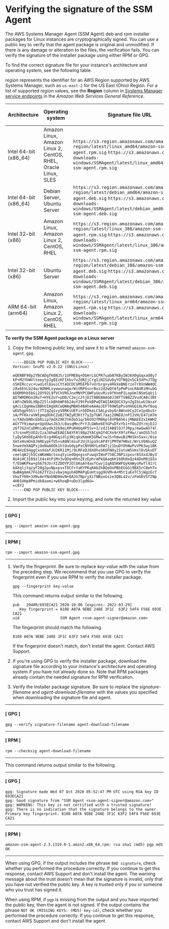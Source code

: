 # Verifying the signature of the SSM Agent<a name="verify-agent-signature"></a>

The AWS Systems Manager Agent \(SSM Agent\) deb and rpm installer packages for Linux instances are cryptographically signed\. You can use a public key to verify that the agent package is original and unmodified\. If there is any damage or alteration to the files, the verification fails\. You can verify the signature of the installer package using either RPM or GPG\.

To find the correct signature file for your instance's architecture and operating system, see the following table\.

*region* represents the identifier for an AWS Region supported by AWS Systems Manager, such as `us-east-2` for the US East \(Ohio\) Region\. For a list of supported *region* values, see the **Region** column in [Systems Manager service endpoints](https://docs.aws.amazon.com/general/latest/gr/ssm.html#ssm_region) in the *Amazon Web Services General Reference*\.


| Architecture | Operating system | Signature file URL | Agent download file name | 
| --- | --- | --- | --- | 
| Intel 64\-bit \(x86\_64\) |  Amazon Linux, Amazon Linux 2, CentOS, RHEL, Oracle Linux, SLES  |  `https://s3.region.amazonaws.com/amazon-ssm-region/latest/linux_amd64/amazon-ssm-agent.rpm.sig` `https://s3.amazonaws.com/ec2-downloads-windows/SSMAgent/latest/linux_amd64/amazon-ssm-agent.rpm.sig`  |  `amazon-ssm-agent.rpm`  | 
| Intel 64\-bit \(x86\_64\) |  Debian Server, Ubuntu Server  |  `https://s3.region.amazonaws.com/amazon-ssm-region/latest/debian_amd64/amazon-ssm-agent.deb.sig` `https://s3.amazonaws.com/ec2-downloads-windows/SSMAgent/latest/debian_amd64/amazon-ssm-agent.deb.sig`  | amazon\-ssm\-agent\.deb | 
| Intel 32\-bit \(x86\) |  Amazon Linux, Amazon Linux 2, CentOS, RHEL  |  `https://s3.region.amazonaws.com/amazon-ssm-region/latest/linux_386/amazon-ssm-agent.rpm.sig` `https://s3.amazonaws.com/ec2-downloads-windows/SSMAgent/latest/linux_386/amazon-ssm-agent.rpm.sig`  |  `amazon-ssm-agent.rpm`  | 
| Intel 32\-bit \(x86\) |  Ubuntu Server  |  `https://s3.region.amazonaws.com/amazon-ssm-region/latest/debian_386/amazon-ssm-agent.deb.sig` `https://s3.amazonaws.com/ec2-downloads-windows/SSMAgent/latest/debian_386/amazon-ssm-agent.deb.sig`  |  `amazon-ssm-agent.deb`  | 
| ARM 64\-bit \(arm64\) |  Amazon Linux, Amazon Linux 2, CentOS, RHEL  |  `https://s3.region.amazonaws.com/amazon-ssm-region/latest/linux_arm64/amazon-ssm-agent.rpm.sig` `https://s3.amazonaws.com/ec2-downloads-windows/SSMAgent/latest/linux_arm64/amazon-ssm-agent.rpm.sig`  | amazon\-ssm\-agent\.rpm | 

**To verify the SSM Agent package on a Linux server**

1. Copy the following public key, and save it to a file named `amazon-ssm-agent.gpg`\.

   ```
   -----BEGIN PGP PUBLIC KEY BLOCK-----
   Version: GnuPG v2.0.22 (GNU/Linux)
   
   mQENBF98p2YBCADgfK6NJS/1UFMEBq+DbHrLGCPR7uabN7KByIWJ6X0gGqxad0y7
   kP+M2YhWVlteeytpJgEEzKFIXkv7vZdRIjCrgIiNISdvDyYOTNQ2n5Ck5XPnJTQg
   n5HIRccvc+Lwdidl8auiCYteDCDCGM5EPb7vUrbrg+y4RkXeBNErzo7rbVnWW4QC
   z8x6EVLb24w/AONHLxywwunagorWiVBP6snrBoz2d2wQYAfpPmPsoLRAURiMnubG
   bDOM9hb5bGi2OY92L9fVChVRGJnxMNYPCQWFyUovRis9fKnmP1LopUmlNSmSqUj1
   AD7WRDMGn2Ruf+HYEZuY+pDD/C2ejcJtjDJTABEBAAG0J1NTTSBBZ2VudCA8c3Nt
   LWFnZW50LXNpZ25lckBhbWF6b24uY29tPokBPwQTAQIAKQUCX3ynZgIbLwUJAsaY
   gAcLCQgHAwIBBhUIAgkKCwQWAgMBAh4BAheAAAoJEFT09W5pPsohHGQIALMvf8oq
   wEU5gph5SlrjYTIqZqsvyV8RKsUEFin5EDkeLC5ALpsby6rAWnobCy2Ce1p4buS+
   sA/PFKkraVWtpmqOOkCZoBJTWZyR3KtY7y2pTUWl7aaj20NEO/nPI1VH/E47iH7m
   scYAOxbNOcEbRiip7AdXZXK7nKda51q/b6G92fM86pl8VPBAh6ijMNmEEZxIAWH2
   AGY7Y9imwnp+UpUUwsJb3/L0asqMecPrYJLGWke6EYGPuDfxYb1+YOuZOY/mjDJJ
   z6f7G2nCuDMniabydk3269eLRPuRHUq4P5Sv+I/zdJI4B8lOJfJRpy/mwGwAU74l
   s7csneMjUO2zIzaJAhwEEAECAAYFAl98p2YACgkQfdCXo9rX9fzFHw//akOS57o3
   lyQySKmbEpAhDrEcg4NGqidlp3NjqkxKmmK5GMwC+wJS+hmwuBiMH1knSaxc/0ie
   XmtxHsmDn8JmREypkfUS+vAONlmsuFJUjXipa5cAP4YjPMTW7HNxC/WrLV6NSuQZ
   5nweVeXAQPxjOoNaAOOk1hlUuGdypPxCNV6NYLm5W7jz1buDYOhNwPvVP63wy1BK
   ME4HzE94ggCxnXdafJU2KR11Mj/9LRFeDJ8X8huSKOFNOy2IotuW5VmxlDvbkvDT
   ceelqWJjh5CsWKmWActoxqtyiedQqxgsxFuwqVIWxP758C3NP1zpxvr8SXxdJBy3
   8U4iHC3I89zlX4x4tPiMn3vQOq+RhnZEzEphrmPkQAaq6H160hHxQz44DoM8jDIn
   f/EbWKPkw+p5679JUrXIZDOYP2OlbKoAY4axfCwvjIqAQ5KWFQyKmWyoRwTl4IrC
   bAXqljtqzyF20g2puNpxpvxT8CF+YaKYPKqXAbZkBQoOoPBbEGGG19BX5rCBehTx
   QwBAgmmk7FG162TY2uivbwjmguh4DM4PgEoHtsgg9UVM+A+M5tIuEeTC5jWgzEcf
   VkwTY6N+3XNvAnYNobND8mvN+QAJG7NpryX1fNBaxGsze3QBL42v/zFmG6VSfINp
   4H01UHp8Pmidk8axmi+w6hoqB+uDo3lgd6U=
   =c8Y2
   -----END PGP PUBLIC KEY BLOCK-----
   ```

1. Import the public key into your keyring, and note the returned key value\.

------
#### [ GPG ]

   ```
   gpg --import amazon-ssm-agent.gpg
   ```

------
#### [ RPM ]

   ```
   rpm --import amazon-ssm-agent.gpg
   ```

------

1. Verify the fingerprint\. Be sure to replace *key\-value* with the value from the preceding step\. We recommend that you use GPG to verify the fingerprint even if you use RPM to verify the installer package\.

   ```
   gpg --fingerprint key-value
   ```

   This command returns output similar to the following\.

   ```
   pub   2048R/693ECA21 2020-10-06 [expires: 2022-03-29]
      Key fingerprint = 8108 A07A 9EBE 248E 3F1C  63F2 54F4 F56E 693E CA21
   uid                  SSM Agent <ssm-agent-signer@amazon.com>
   ```

   The fingerprint should match the following\.

   `8108 A07A 9EBE 248E 3F1C 63F2 54F4 F56E 693E CA21`

   If the fingerprint doesn't match, don't install the agent\. Contact AWS Support\.

1. If you're using GPG to verify the installer package, download the signature file according to your instance's architecture and operating system if you have not already done so\. Note that RPM packages already contain the needed signature for RPM verification\.

1. Verify the installer package signature\. Be sure to replace the *signature\-filename* and *agent\-download\-filename* with the values you specified when downloading the signature file and agent\.

------
#### [ GPG ]

   ```
   gpg --verify signature-filename agent-download-filename
   ```

------
#### [ RPM ]

   ```
   rpm --checksig agent-download-filename
   ```

------

   This command returns output similar to the following\.

------
#### [ GPG ]

   ```
   gpg: Signature made Wed 07 Oct 2020 05:52:47 PM UTC using RSA key ID 693ECA21
   gpg: Good signature from "SSM Agent <ssm-agent-signer@amazon.com>"
   gpg: WARNING: This key is not certified with a trusted signature!
   gpg: There is no indication that the signature belongs to the owner.
   Primary key fingerprint: 8108 A07A 9EBE 248E 3F1C 63F2 54F4 F56E 693E CA21
   ```

------
#### [ RPM ]

   ```
   amazon-ssm-agent-2.3.1319.0-1.amzn2.x86_64.rpm: rsa sha1 (md5) pgp md5 OK
   ```

------

   When using GPG, if the output includes the phrase `BAD signature`, check whether you performed the procedure correctly\. If you continue to get this response, contact AWS Support and don't install the agent\. The warning message about the trust doesn't mean that the signature is invalid, only that you have not verified the public key\. A key is trusted only if you or someone who you trust has signed it\.

   When using RPM, if `pgp` is missing from the output and you have imported the public key, then the agent is not signed\. If the output contains the phrase `NOT OK (MISSING KEYS: (MD5) key-id)`, check whether you performed the procedure correctly\. If you continue to get this response, contact AWS Support and don't install the agent\.